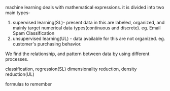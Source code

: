 machine learning deals with mathematical expressions.
it is divided into two main types-
1) supervised learning(SL)- present data in this are labeled, organized, and mainly target numerical data types(continuous and discrete). eg. Email Spam Classification
2) unsupervised learning(UL) - data available for this are not organized. eg. customer's purchasing behavior.


 We find the relationship, and pattern between data by using different processes.

 classification, regression(SL)
 dimensionality reduction, density reduction(UL)

 formulas to remember 
  





